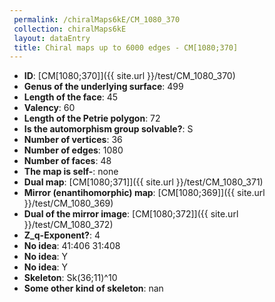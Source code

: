 ```yaml
--- 
 permalink: /chiralMaps6kE/CM_1080_370 
 collection: chiralMaps6kE
 layout: dataEntry
 title: Chiral maps up to 6000 edges - CM[1080;370]
---
```


- **ID**: [CM[1080;370]]({{ site.url }}/test/CM_1080_370)
- **Genus of the underlying surface**: 499
- **Length of the face**: 45
- **Valency**: 60
- **Length of the Petrie polygon**: 72
- **Is the automorphism group solvable?**: S
- **Number of vertices**: 36
- **Number of edges**: 1080
- **Number of faces**: 48
- **The map is self-**: none
- **Dual map**: [CM[1080;371]]({{ site.url }}/test/CM_1080_371)
- **Mirror (enantihomorphic) map**: [CM[1080;369]]({{ site.url }}/test/CM_1080_369)
- **Dual of the mirror image**: [CM[1080;372]]({{ site.url }}/test/CM_1080_372)
- **Z_q-Exponent?**: 4
- **No idea**:  41:406 31:408
- **No idea**: Y
- **No idea**: Y
- **Skeleton**: Sk(36;11)^10
- **Some other kind of skeleton**: nan
